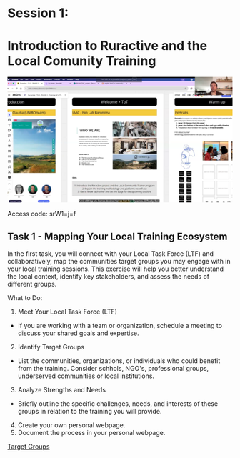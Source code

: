 # Session 1:

# Introduction to Ruractive and the Local Comunity Training

[![Session 1 - 18/03/2025 - Welcome](../../../docs/images/video_session1.png)](https://iaac.zoom.us/rec/share/njfArd5b8618NXZY8nz3W_rZ73WGzgRKjq6eJFPQWsO_qHrq6824mv6Iq8uW2Zby.biuSq3RN4ckjBSqN?startTime=1739880345000)

Access code: srW1=j=f

## Task 1 - Mapping Your Local Training Ecosystem

In the first task, you will connect with your Local Task Force (LTF) and collaboratively, map the communities target groups you may engage with in your local training sessions.
 This exercise will help you better understand the local context, identify key stakeholders, and assess the needs of different groups.

 What to Do:
1. Meet Your Local Task Force (LTF)
  - If you are working with a team or organization, schedule a meeting to discuss your shared goals and expertise.
2. Identify Target Groups
  - List the communities, organizations, or individuals who could benefit from the training. Consider schhols, NGO's, professional groups, underserved communities or local institutions.
3. Analyze Strengths and Needs
 - Briefly outline the specific challenges, needs, and interests of these groups in relation to the training you will provide.
4. Create your own personal webpage.
5. Document the process in your personal webpage.

[Target Groups](../../../docs/images/img1_targetgroups.png)






